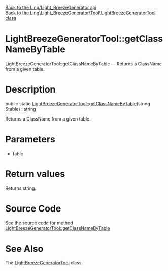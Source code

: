 [Back to the Ling/Light_BreezeGenerator api](https://github.com/lingtalfi/Light_BreezeGenerator/blob/master/doc/api/Ling/Light_BreezeGenerator.md)<br>
[Back to the Ling\Light_BreezeGenerator\Tool\LightBreezeGeneratorTool class](https://github.com/lingtalfi/Light_BreezeGenerator/blob/master/doc/api/Ling/Light_BreezeGenerator/Tool/LightBreezeGeneratorTool.md)


LightBreezeGeneratorTool::getClassNameByTable
================



LightBreezeGeneratorTool::getClassNameByTable — Returns a ClassName from a given table.




Description
================


public static [LightBreezeGeneratorTool::getClassNameByTable](https://github.com/lingtalfi/Light_BreezeGenerator/blob/master/doc/api/Ling/Light_BreezeGenerator/Tool/LightBreezeGeneratorTool/getClassNameByTable.md)(string $table) : string




Returns a ClassName from a given table.




Parameters
================


- table

    


Return values
================

Returns string.








Source Code
===========
See the source code for method [LightBreezeGeneratorTool::getClassNameByTable](https://github.com/lingtalfi/Light_BreezeGenerator/blob/master/Tool/LightBreezeGeneratorTool.php#L21-L24)


See Also
================

The [LightBreezeGeneratorTool](https://github.com/lingtalfi/Light_BreezeGenerator/blob/master/doc/api/Ling/Light_BreezeGenerator/Tool/LightBreezeGeneratorTool.md) class.



